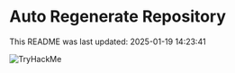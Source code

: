 # Auto Regenerate Repository

This README was last updated: 2025-01-19 14:23:41

 ![TryHackMe](https://tryhackme.com/badge/533634)